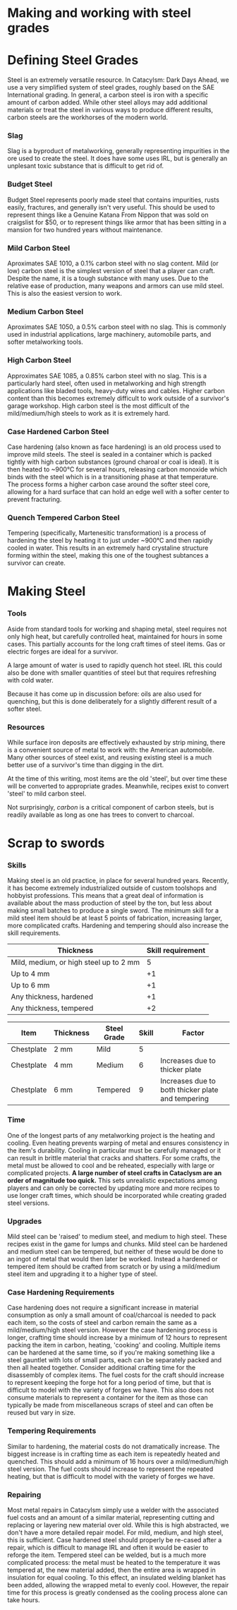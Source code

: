 # Making and working with steel grades



# Defining Steel Grades

Steel is an extremely versatile resource. In Catacylsm: Dark Days Ahead, we use a very simplified system of steel grades, roughly based on the SAE International grading. In general, a carbon steel is iron with a specific amount of carbon added. While other steel alloys may add additional materials or treat the steel in various ways to produce different results, carbon steels are the workhorses of the modern world.

### Slag

Slag is a byproduct of metalworking, generally representing impurities in the ore used to create the steel. It does have some uses IRL, but is generally an unplesant toxic substance that is difficult to get rid of.

### Budget Steel

Budget Steel represents poorly made steel that contains impurities, rusts easily, fractures, and generally isn't very useful. This should be used to represent things like a Genuine Katana From Nippon that was sold on craigslist for $50, or to represent things like armor that has been sitting in a mansion for two hundred years without maintenance. 

### Mild Carbon Steel

Aproximates SAE 1010, a 0.1% carbon steel with no slag content. Mild (or low) carbon steel is the simplest version of steel that a player can craft. Despite the name, it is a tough substance with many uses. Due to the relative ease of production, many weapons and armors can use mild steel. This is also the easiest version to work.

### Medium Carbon Steel

Aproximates SAE 1050, a 0.5% carbon steel with no slag. This is commonly used in industrial applications, large machinery, automobile parts, and softer metalworking tools.

### High Carbon Steel

Approximates SAE 1085, a 0.85% carbon steel with no slag. This is a particularly hard steel, often used in metalworking and high strength applications like bladed tools, heavy-duty wires and cables. Higher carbon content than this becomes extremely difficult to work outside of a survivor's garage workshop. High carbon steel is the most difficult of the mild/medium/high steels to work as it is extremely hard.

### Case Hardened Carbon Steel

Case hardening (also known as face hardening) is an old process used to improve mild steels. The steel is sealed in a container which is packed tightly with high carbon substances (ground charoal or coal is ideal). It is then heated to ~900°C for several hours, releasing carbon monoxide which binds with the steel which is in a transitioning phase at that temperature. The process forms a higher carbon case around the softer steel core, allowing for a hard surface that can hold an edge well with a softer center to prevent fracturing.

### Quench Tempered Carbon Steel

Tempering (specifically, Martenesitic transformation) is a process of hardening the steel by heating it to just under ~900°C and then rapidly cooled in water. This results in an extremely hard crystaline structure forming within the steel, making this one of the toughest subtances a survivor can create.

# Making Steel

### Tools

Aside from standard tools for working and shaping metal, steel requires not only high heat, but carefully controlled heat, maintained for hours in some cases. This partially accounts for the long craft times of steel items. Gas or electric forges are ideal for a survivor.

A large amount of water is used to rapidly quench hot steel. IRL this could also be done with smaller quantities of steel but that requires refreshing with cold water.

Because it has come up in discussion before: oils are also used for quenching, but this is done deliberately for a slightly different result of a softer steel. 

### Resources

While surface iron deposits are effectively exhausted by strip mining, there is a convenient source of metal to work with: the American automobile. Many other sources of steel exist, and reusing existing steel is a much better use of a survivor's time than digging in the dirt.

At the time of this writing, most items are the old 'steel', but over time these will be converted to appropriate grades. Meanwhile, recipes exist to convert 'steel' to mild carbon steel.

Not surprisingly, *carbon* is a critical component of carbon steels, but is readily available as long as one has trees to convert to charcoal. 

# Scrap to swords

### Skills

Making steel is an old practice, in place for several hundred years. Recently, it has become extremely industrialized outside of custom toolshops and hobbyist professions. This means that a great deal of information is available about the mass production of steel by the ton, but less about making small batches to produce a single sword. The minimum skill for a mild steel item should be at least 5 points of fabrication, increasing larger, more complicated crafts. Hardening and tempering should also increase the skill requirements.

| Thickness | Skill requirement |
|---|---|
| Mild, medium, or high steel up to 2 mm | 5 |
| Up to 4 mm | +1 |
| Up to 6 mm | +1 |
| Any thickness, hardened | +1 |
| Any thickness, tempered | +2 |

| Item | Thickness | Steel Grade | Skill | Factor |
|---|---|---|---|---|
| Chestplate | 2 mm | Mild | 5 |  |
| Chestplate | 4 mm | Medium | 6 | Increases due to thicker plate |
| Chestplate | 6 mm | Tempered | 9 | Increases due to both thicker plate and tempering |

### Time

One of the longest parts of any metalworking project is the heating and cooling. Even heating prevents warping of metal and ensures consistency in the item's durability. Cooling in particular must be carefully managed or it can result in brittle material that cracks and shatters. For some crafts, the metal must be allowed to cool and be reheated, especially with large or complicated projects. **A large number of steel crafts in Cataclysm are an order of magnitude too quick.** This sets unrealistic expectations among players and can only be corrected by updating more and more recipes to use longer craft times, which should be incorporated while creating graded steel versions.

### Upgrades

Mild steel can be 'raised' to medium steel, and medium to high steel. These recipes exist in the game for lumps and chunks. Mild steel can be hardened and medium steel can be tempered, but neither of these would be done to an ingot of metal that would then later be worked. Instead a hardened or tempered item should be crafted from scratch or by using a mild/medium steel item and upgrading it to a higher type of steel.

### Case Hardening Requirements

Case hardening does not require a significant increase in material consumption as only a small amount of coal/charcoal is needed to pack each item, so the costs of steel and carbon remain the same as a mild/medium/high steel version. However the case hardening process is longer, crafting time should increase by a minimum of 12 hours to represent packing the item in carbon, heating, 'cooking' and cooling. Multiple items can be hardened at the same time, so if you're making something like a steel gauntlet with lots of small parts, each can be separately packed and then all heated together. Consider additional crafting time for the disassembly of complex items. The fuel costs for the craft should increase to represent keeping the forge hot for a long period of time, but that is difficult to model with the variety of forges we have. This also does not consume materials to represent a container for the item as those can typically be made from miscellaneous scraps of steel and can often be reused but vary in size.

### Tempering Requirements

Similar to hardening, the material costs do not dramatically increase. The biggest increase is in crafting time as each item is repeatedly heated and quenched. This should add a minimum of 16 hours over a mild/medium/high steel version. The fuel costs should increase to represent the repeated heating, but that is difficult to model with the variety of forges we have. 


### Repairing

Most metal repairs in Catacylsm simply use a welder with the associated fuel costs and an amount of a similar material, representing cutting and replacing or layering new material over old. While this is high abstracted, we don't have a more detailed repair model. For mild, medium, and high steel, this is sufficient. Case hardened steel should properly be re-cased after a repair, which is difficult to manage IRL and often it would be easier to reforge the item. Tempered steel can be welded, but is a much more complicated process: the metal must be heated to the temperature it was tempered at, the new material added, then the entire area is wrapped in insulation for equal cooling. To this effect, an insulated welding blanket has been added, allowing the wrapped metal to evenly cool. However, the repair time for this process is greatly condensed as the cooling process alone can take hours.